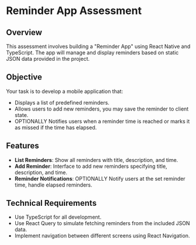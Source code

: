 # Reminder App Assessment

## Overview
This assessment involves building a "Reminder App" using React Native and TypeScript. The app will manage and display reminders based on static JSON data provided in the project.

## Objective
Your task is to develop a mobile application that:
- Displays a list of predefined reminders.
- Allows users to add new reminders, you may save the reminder to client state.
- OPTIONALLY Notifies users when a reminder time is reached or marks it as missed if the time has elapsed.

## Features
- **List Reminders**: Show all reminders with title, description, and time.
- **Add Reminder**: Interface to add new reminders specifying title, description, and time.
- **Reminder Notifications**: OPTIONALLY Notify users at the set reminder time, handle elapsed reminders.

## Technical Requirements
- Use TypeScript for all development.
- Use React Query to simulate fetching reminders from the included JSON data.
- Implement navigation between different screens using React Navigation.
